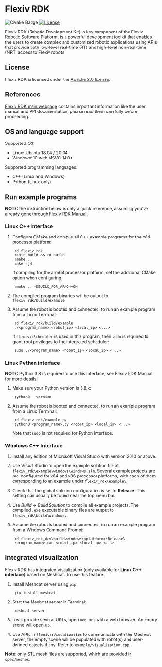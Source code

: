 # Flexiv RDK

![CMake Badge](https://github.com/flexivrobotics/flexiv_rdk/actions/workflows/cmake.yml/badge.svg)
[![License](https://img.shields.io/badge/License-Apache%202.0-blue.svg)](https://opensource.org/licenses/Apache-2.0)

Flexiv RDK (Robotic Development Kit), a key component of the Flexiv Robotic Software Platform, is a powerful development toolkit that enables the users to create complex and customized robotic applications using APIs that provide both low-level real-time (RT) and high-level non-real-time (NRT) access to Flexiv robots.

## License

Flexiv RDK is licensed under the [Apache 2.0 license](https://www.apache.org/licenses/LICENSE-2.0.html).

## References

[Flexiv RDK main webpage](https://rdk.flexiv.com/) contains important information like the user manual and API documentation, please read them carefully before proceeding.

## OS and language support

Supported OS:

* Linux: Ubuntu 18.04 / 20.04
* Windows: 10 with MSVC 14.0+

Supported programming languages:

* C++ (Linux and Windows)
* Python (Linux only)

## Run example programs

**NOTE:** the instruction below is only a quick reference, assuming you've already gone through [Flexiv RDK Manual](https://rdk.flexiv.com/manual/).

### Linux C++ interface

1. Configure CMake and compile all C++ example programs for the x64 processor platform:

        cd flexiv_rdk
        mkdir build && cd build
        cmake ..
        make -j4

   If compiling for the arm64 processor platform, set the additional CMake option when configuring:

        cmake .. -DBUILD_FOR_ARM64=ON

2. The compiled program binaries will be output to ``flexiv_rdk/build/example``
3. Assume the robot is booted and connected, to run an example program from a Linux Terminal:

        cd flexiv_rdk/build/example
        ./<program_name> <robot_ip> <local_ip> <...>

   If ``flexiv::Scheduler`` is used in this program, then ``sudo`` is required to grant root privileges to the integrated scheduler:

        sudo ./<program_name> <robot_ip> <local_ip> <...>

### Linux Python interface

**NOTE:** Python 3.8 is required to use this interface, see Flexiv RDK Manual for more details.

1. Make sure your Python version is 3.8.x:

        python3 --version

2. Assume the robot is booted and connected, to run an example program from a Linux Terminal:

        cd flexiv_rdk/example_py
        python3 <program_name>.py <robot_ip> <local_ip> <...>

   Note that ``sudo`` is not required for Python interface.

### Windows C++ interface

1. Install any edition of Microsoft Visual Studio with version 2010 or above.
2. Use Visual Studio to open the example solution file at ``flexiv_rdk\example\windows\windows.sln``. Several example projects are pre-configured for x64 and x86 processor platforms, with each of them corresponding to an example under ``flexiv_rdk\example\``.
3. Check that the global solution configuration is set to **Release**. This setting can usually be found near the top menu bar.
4. Use *Build* -> *Build Solution* to compile all example projects. The compiled ``.exe`` executable binary files are output to ``flexiv_rdk\build\windows\``.
5. Assume the robot is booted and connected, to run an example program from a Windows Command Prompt:

        cd flexiv_rdk_dev\build\windows\<platform>\Release\
        <program_name>.exe <robot_ip> <local_ip> <...>

## Integrated visualization

Flexiv RDK has integrated visualization (only available for **Linux C++ interface**) based on Meshcat. To use this feature:

1. Install Meshcat server using ``pip``:

        pip install meshcat

2. Start the Meshcat server in Terminal:

        meshcat-server

3. It will provide several URLs, open ``web_url`` with a web browser. An empty scene will open up.

4. Use APIs in ``flexiv::Visualization`` to communicate with the Meshcat server, the empty scene will be populated with robot(s) and user-defined objects if any. Refer to ``example/visualization.cpp``.

**Note:** only STL mesh files are supported, which are provided in ``spec/meshes``.


